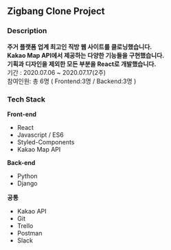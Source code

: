 ## Zigbang Clone Project

### Description

**주거 플랫폼 업계 최고인 직방 웹 사이트를 클로닝했습니다. <br>
Kakao Map API에서 제공하는 다양한 기능들을 구현했습니다.<br> 기획과 디자인을 제외한 모든 부분을 React로 개발했습니다.**
<br>기간 : 2020.07.06 ~ 2020.07.17(2주) 
<br>참여인원: 총 6명 ( Frontend:3명 / Backend:3명 )


### Tech Stack

**Front-end**
- React
- Javascript / ES6
- Styled-Components
- Kakao Map API

**Back-end**
- Python
- Django

**공통**

- Kakao API
- Git
- Trello
- Postman
- Slack

